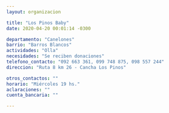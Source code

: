 ```yaml
---
layout: organizacion

title: "Los Pinos Baby"
date: 2020-04-20 00:01:14 -0300

departamento: "Canelones"
barrio: "Barros Blancos"
actividades: "Olla"
necesidades: "Se reciben donaciones"
telefono_contacto: "092 663 361, 099 748 875, 098 557 244"
direccion: "Ruta 8 km 26 - Cancha Los Pinos"

otros_contactos: ""
horario: "Miércoles 19 hs."
aclaraciones: ""
cuenta_bancaria: ""

---
```

